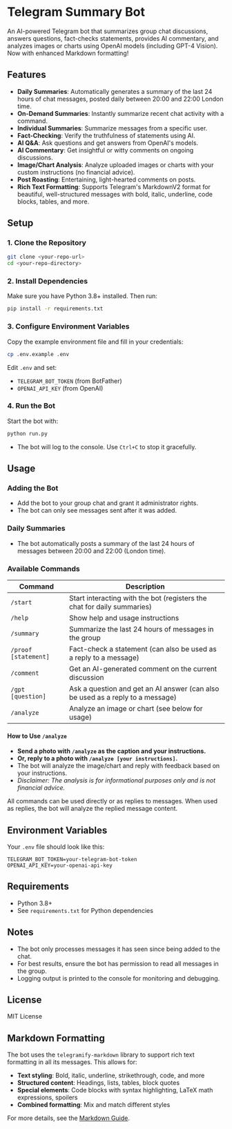 # Telegram Summary Bot

An AI-powered Telegram bot that summarizes group chat discussions, answers questions, fact-checks statements, provides AI commentary, and analyzes images or charts using OpenAI models (including GPT-4 Vision). Now with enhanced Markdown formatting!

## Features

- **Daily Summaries**: Automatically generates a summary of the last 24 hours of chat messages, posted daily between 20:00 and 22:00 London time.
- **On-Demand Summaries**: Instantly summarize recent chat activity with a command.
- **Individual Summaries**: Summarize messages from a specific user.
- **Fact-Checking**: Verify the truthfulness of statements using AI.
- **AI Q&A**: Ask questions and get answers from OpenAI's models.
- **AI Commentary**: Get insightful or witty comments on ongoing discussions.
- **Image/Chart Analysis**: Analyze uploaded images or charts with your custom instructions (no financial advice).
- **Post Roasting**: Entertaining, light-hearted comments on posts.
- **Rich Text Formatting**: Supports Telegram's MarkdownV2 format for beautiful, well-structured messages with bold, italic, underline, code blocks, tables, and more.

## Setup

### 1. Clone the Repository
```bash
git clone <your-repo-url>
cd <your-repo-directory>
```

### 2. Install Dependencies
Make sure you have Python 3.8+ installed. Then run:
```bash
pip install -r requirements.txt
```

### 3. Configure Environment Variables
Copy the example environment file and fill in your credentials:
```bash
cp .env.example .env
```
Edit `.env` and set:
- `TELEGRAM_BOT_TOKEN` (from BotFather)
- `OPENAI_API_KEY` (from OpenAI)

### 4. Run the Bot
Start the bot with:
```bash
python run.py
```

- The bot will log to the console. Use `Ctrl+C` to stop it gracefully.

## Usage

### Adding the Bot
- Add the bot to your group chat and grant it administrator rights.
- The bot can only see messages sent after it was added.

### Daily Summaries
- The bot automatically posts a summary of the last 24 hours of messages between 20:00 and 22:00 (London time).

### Available Commands

| Command                | Description                                                                                 |
|------------------------|---------------------------------------------------------------------------------------------|
| `/start`               | Start interacting with the bot (registers the chat for daily summaries)                     |
| `/help`                | Show help and usage instructions                                                            |
| `/summary`             | Summarize the last 24 hours of messages in the group                                        |
| `/proof [statement]`   | Fact-check a statement (can also be used as a reply to a message)                           |
| `/comment`             | Get an AI-generated comment on the current discussion                                       |
| `/gpt [question]`      | Ask a question and get an AI answer (can also be used as a reply to a message)              |
| `/analyze`             | Analyze an image or chart (see below for usage)                                             |

#### How to Use `/analyze`
- **Send a photo with `/analyze` as the caption and your instructions.**
- **Or, reply to a photo with `/analyze [your instructions]`.**
- The bot will analyze the image/chart and reply with feedback based on your instructions.
- _Disclaimer: The analysis is for informational purposes only and is not financial advice._

All commands can be used directly or as replies to messages. When used as replies, the bot will analyze the replied message content.

## Environment Variables

Your `.env` file should look like this:
```
TELEGRAM_BOT_TOKEN=your-telegram-bot-token
OPENAI_API_KEY=your-openai-api-key
```

## Requirements
- Python 3.8+
- See `requirements.txt` for Python dependencies

## Notes
- The bot only processes messages it has seen since being added to the chat.
- For best results, ensure the bot has permission to read all messages in the group.
- Logging output is printed to the console for monitoring and debugging.

## License
MIT License

## Markdown Formatting

The bot uses the `telegramify-markdown` library to support rich text formatting in all its messages. This allows for:

- **Text styling**: Bold, italic, underline, strikethrough, code, and more
- **Structured content**: Headings, lists, tables, block quotes
- **Special elements**: Code blocks with syntax highlighting, LaTeX math expressions, spoilers
- **Combined formatting**: Mix and match different styles

For more details, see the [Markdown Guide](docs/markdown_guide.md). 